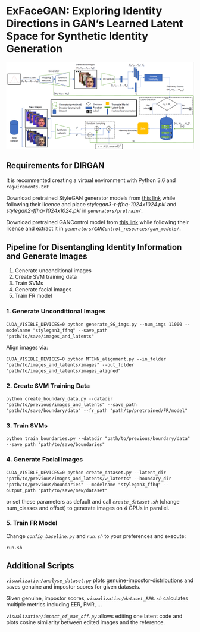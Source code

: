 # ExFaceGAN: Exploring Identity Directions in GAN’s Learned Latent Space for Synthetic Identity Generation

![DIRGAN Overview](images/Overview_DIRGAN_Framework.png?raw=true)

## Requirements for DIRGAN
It is recommented creating a virtual environment with Python 3.6 and *`requirements.txt`*

Download pretrained StyleGAN generator models from [this link](https://github.com/NVlabs/stylegan3) while following their licence and place *stylegan3-r-ffhq-1024x1024.pkl* and *stylegan2-ffhq-1024x1024.pkl* in *`generators/pretrain/`*.

Download pretrained GANControl model from [this link](https://github.com/amazon-science/gan-control) while following their licence and extract it in *`generators/GANControl_resources/gan_models/`*.

## Pipeline for Disentangling Identity Information and Generate Images
1. Generate unconditional images
2. Create SVM training data
3. Train SVMs
4. Generate facial images
5. Train FR model

### 1. Generate Unconditional Images
```
CUDA_VISIBLE_DEVICES=0 python generate_SG_imgs.py --num_imgs 11000 --modelname "stylegan3_ffhq" --save_path "path/to/save/images_and_latents"
```
Align images via:
```
CUDA_VISIBLE_DEVICES=0 python MTCNN_alignment.py --in_folder "path/to/images_and_latents/images" --out_folder "path/to/images_and_latents/images_aligned"
```

### 2. Create SVM Training Data
```
python create_boundary_data.py --datadir "path/to/previous/images_and_latents" --save_path "path/to/save/boundary/data" --fr_path "path/tp/pretrained/FR/model" 
```

### 3. Train SVMs
```
python train_boundaries.py --datadir "path/to/previous/boundary/data" --save_path "path/to/save/boundaries"
```

### 4. Generate Facial Images
```
CUDA_VISIBLE_DEVICES=0 python create_dataset.py --latent_dir "path/to/previous/images_and_latents/w_latents" --boundary_dir "path/to/previous/boundaries" --modelname "stylegan3_ffhq" --output_path "path/to/save/new/dataset"
```
or set these parameters as default and call *`create_dataset.sh`* (change num_classes and offset) to generate images on 4 GPUs in parallel.

### 5. Train FR Model
Change *`config_baseline.py`* and *`run.sh`* to your preferences and execute:
```
run.sh
```


## Additional Scripts
*`visualization/analyse_dataset.py`* plots genuine-impostor-distributions and saves genuine and impostor scores for given datasets.

Given genuine, impostor scores, *`visualization/dataset_EER.sh`* calculates multiple metrics including EER, FMR, ...

*`visualization/impact_of_max_off.py`* allows editing one latent code and plots cosine similarity between edited images and the reference.
